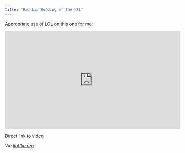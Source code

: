```yaml
---
title: "Bad Lip Reading of the NFL"
---
```

<p>Appropriate use of LOL on this one for me:</p>
<p><iframe width="560" height="315" src="https://www.youtube.com/embed/Zce-QT7MGSE" frameborder="0" allowfullscreen></iframe></p>
<p><a href="https://youtu.be/Zce-QT7MGSE">Direct link to video</a></p>
<p><em>Via <a href="https://kottke.org/13/01/hilarious-bad-lip-reading-of-nfl-players">kottke.org</a></em></p>
